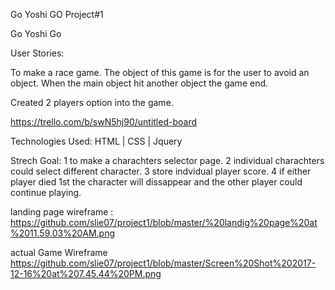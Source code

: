 Go Yoshi GO
Project#1


Go Yoshi Go

User Stories:


To make a race game. The object of this game is for the user to avoid an object. When the main object hit another object the game end.

Created 2 players option into the game.



https://trello.com/b/swN5hj90/untitled-board



Technologies Used:
HTML | CSS | Jquery

Strech Goal:
1 to make a charachters selector page.
2 individual charachters could select different character.
3 store indvidual player score.
4 if either player died 1st the character will dissappear and the other player could continue playing.


landing page wireframe :
https://github.com/slie07/project1/blob/master/%20landig%20page%20at%2011.59.03%20AM.png

actual Game Wireframe 
https://github.com/slie07/project1/blob/master/Screen%20Shot%202017-12-16%20at%207.45.44%20PM.png

